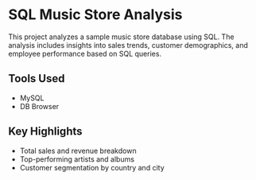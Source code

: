 # SQL Music Store Analysis

This project analyzes a sample music store database using SQL. The analysis includes insights into sales trends, customer demographics, and employee performance based on SQL queries.

## Tools Used
- MySQL
- DB Browser

## Key Highlights
- Total sales and revenue breakdown
- Top-performing artists and albums
- Customer segmentation by country and city
